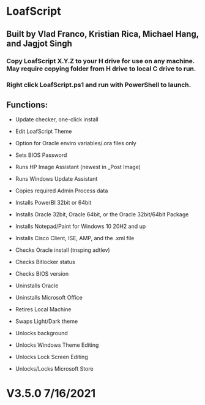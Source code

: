 # LoafScript
## Built by Vlad Franco, Kristian Rica, Michael Hang, and Jagjot Singh

### Copy LoafScript X.Y.Z to your H drive for use on any machine. May require copying folder from H drive to local C drive to run.
### Right click LoafScript.ps1 and run with PowerShell to launch.

## Functions:
- Update checker, one-click install
- Edit LoafScript Theme

- Option for Oracle enviro variables/.ora files only
- Sets BIOS Password
- Runs HP Image Assistant (newest in _Post Image)
- Runs Windows Update Assistant

- Copies required Admin Process data
- Installs PowerBI 32bit or 64bit
- Installs Oracle 32bit, Oracle 64bit, or the Oracle 32bit/64bit Package
- Installs Notepad/Paint for Windows 10 20H2 and up
- Installs Cisco Client, ISE, AMP, and the .xml file

- Checks Oracle install (tnsping adtlev)
- Checks Bitlocker status
- Checks BIOS version

- Uninstalls Oracle
- Uninstalls Microsoft Office
- Retires Local Machine

- Swaps Light/Dark theme
- Unlocks background
- Unlocks Windows Theme Editing
- Unlocks Lock Screen Editing
- Unlocks/Locks Microsoft Store

# V3.5.0 7/16/2021
